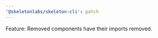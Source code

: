 ```yaml
---
'@skeletonlabs/skeleton-cli': patch
---
```


Feature: Removed components have their imports removed.
